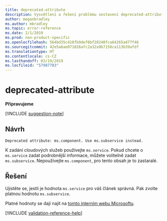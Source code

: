 ```yaml
---
title: deprecated-attribute
description: Vysvětlení a řešení problému sestavení deprecated-attribute na webu Docs
author: meganbradley
ms.author: mbradley
ms.topic: error-reference
ms.date: 2/1/2019
ms.prod: non-product-specific
ms.openlocfilehash: 564bd35c418fb9def6bf20240fca64265a477f46
ms.sourcegitcommit: 42e5a6ae071826afc2a32a9b7150ca113b39afdf
ms.translationtype: HT
ms.contentlocale: cs-CZ
ms.lasthandoff: 03/19/2019
ms.locfileid: "57987783"
---
```

# <a name="deprecated-attribute"></a>deprecated-attribute

**Připravujeme**

[!INCLUDE [suggestion-note](includes/suggestion-note.md)]

## <a name="suggestion"></a>Návrh

`Deprecated attribute: ms.component. Use ms.subservice instead.`

K zadání cloudových služeb používejte `ms.service`. Pokud chcete o `ms.service` zadat podrobnější informace, můžete volitelně zadat `ms.subservice`. Nepoužívejte `ms.component`, pro tento obsah je to zastaralé.

## <a name="resolution"></a>Řešení

Ujistěte se, jestli je hodnota `ms.service` pro váš článek správná. Pak zvolte platnou hodnotu `ms.subservice`.

Platné hodnoty se dají najít na [tomto interním webu Microsoftu](https://docsmetadatatool.azurewebsites.net/allowlists).

<!--make sure to add this file to your includes folder and verify the path-->
[!INCLUDE [validation-reference-help](includes/validation-reference-help.md)]

